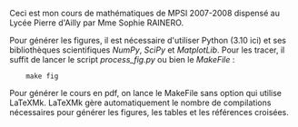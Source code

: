 Ceci est mon cours de mathématiques de MPSI 2007-2008 dispensé au Lycée Pierre 
d'Ailly par Mme Sophie RAINERO.


Pour générer les figures, il est nécessaire d'utiliser Python (3.10 ici) et ses 
bibliothèques scientifiques *NumPy*, *SciPy* et *MatplotLib*.
Pour les tracer, il suffit de lancer le script *process_fig.py* ou bien le 
*MakeFile* :
```
	make fig
```

Pour générer le cours en pdf, on lance le MakeFile sans option qui utilise
LaTeXMk. LaTeXMk gère automatiquement le nombre de compilations nécessaires
pour générer les figures, les tables et les références croisées.
